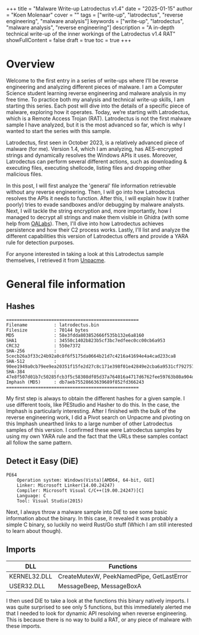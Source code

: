 +++
title = "Malware Write-up Latrodectus v1.4"
date = "2025-01-15"
author = "Koen Molenaar"
cover = ""
tags = ["write-up", "latrodectus", "reverse engineering", "malware analysis"]
keywords = ["write-up", "latrodectus", "malware analysis", "reverse engineering"]
description = "A in-depth technical write-up of the inner workings of the Latrodectus v1.4 RAT"
showFullContent = false
draft = true
toc = true
+++

# Overview

Welcome to the first entry in a series of write-ups where I’ll be reverse engineering and analyzing different pieces of malware. I am a Computer Science student learning reverse engineering and malware analysis in my free time. To practice both my analysis and technical write-up skills, I am starting this series. Each post will dive into the details of a specific piece of malware, exploring how it operates. Today, we’re starting with Latrodectus, which is a Remote Access Trojan (RAT). Latrodectus is not the first malware sample I have analyzed, but it is the most advanced so far, which is why I wanted to start the series with this sample. 

Latrodectus, first seen in October 2023, is a relatively advanced piece of malware (for me). Version 1.4, which I am analyzing, has AES-encrypted strings and dynamically resolves the Windows APIs it uses. Moreover, Latrodectus can perform several different actions, such as downloading & executing files, executing shellcode, listing files and dropping other malicious files.

In this post, I will first analyze the 'general' file information retrievable without any reverse engineering. Then, I will go into how Latrodectus resolves the APIs it needs to function. After this, I will explain how it (rather poorly) tries to evade sandboxes and/or debugging by malware analysts. Next, I will tackle the string encryption and, more importantly, how I managed to decrypt all strings and make them visible in Ghidra (with some help from [OALabs](https://research.openanalysis.net/latrodectus/config/emulation/2024/09/30/latrodectus.html)). Then, I'll dive into how Latrodectus achieves persistence and how their C2 process works. Lastly, I'll list and analyze the different capabilities this version of Latrodectus offers and provide a YARA rule for detection purposes. 

For anyone interested in taking a look at this Latrodectus sample themselves, I retrieved it from [Unpacme](https://www.unpac.me/results/148ce170-808d-4b22-bdaf-6470c472d782).

# General file information
## Hashes

```plaintext
==================================================
Filename          : latrodectus.bin
Filesize          : 70144 bytes
MD5               : 58e3fdda803852666f535b132e6a8160
SHA1              : 34550c1402b823b5cf3bc7edfeec0cc00cb6a953
CRC32             : 550e7372
SHA-256           : 5cecb26a3f33c24b92a0c8f6f5175da0664b21d7c4216a41694e4a4cad233ca8
SHA-512           : 90ee1949a0cb79ee9ea20351f15fe2d27c8c171e398f01e42849e2cba6a9531cf792757f7fec6aeaea5b3a5e7198e3f875ab702275541acbcd420d46c1a9ba2a
SHA-384           : 47e8f507d01b7c50285fcb3f5c58308df05d37a764016a4717d6762fee59763b80a904d50bd4ff74e186258c42874002
Imphash (MD5)     : db7aeb75528663639689f852fd366243
==================================================
```

My first step is always to obtain the different hashes for a given sample. I use different tools, like PEStudio and Hasher to do this. In the case, the Imphash is particularly interesting. After I finished with the bulk of the reverse engineering work, I did a Pivot search on Unpacme and pivoting on this Imphash unearthed links to a large number of other Latrodectus samples of this version. I confirmed these were Latrodectus samples by using my own YARA rule and the fact that the URLs these samples contact all follow the same pattern.

<!-- ![[Latrodectus clean.png]] -->

## Detect it Easy (DiE)

```plaintext
PE64
    Operation system: Windows(Vista)[AMD64, 64-bit, GUI]
    Linker: Microsoft Linker(14.00.24247)
    Compiler: Microsoft Visual C/C++(19.00.24247)[C]
    Language: C
    Tool: Visual Studio(2015)
```

Next, I always throw a malware sample into DiE to see some basic information about the binary. In this case, it revealed it was probably a simple C binary, so luckily no weird Rust/Go stuff (Which I am still interested to learn about though).  

## Imports

| DLL          | Functions                                 |
| ------------ | ----------------------------------------- |
| KERNEL32.DLL | CreateMutexW, PeekNamedPipe, GetLastError |
| USER32.DLL   | MessageBeep, MessageBoxA                  |

I then used DiE to take a look at the functions this binary natively imports. I was quite surprised to see only 5 functions, but this immediately alerted me that I needed to look for dynamic API resolving when reverse engineering. This is because there is no way to build a RAT, or any piece of malware with these imports.